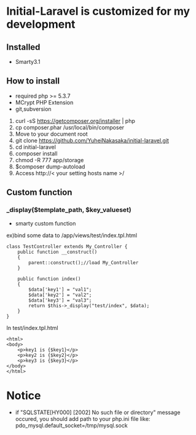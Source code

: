 # Initial-Laravel is customized for my development
## Installed

- Smarty3.1

## How to install

- required php >= 5.3.7
- MCrypt PHP Extension
- git,subversion

1. curl -sS https://getcomposer.org/installer | php
2. cp composer.phar /usr/local/bin/composer
3. Move to your document root
4. git clone https://github.com/YuheiNakasaka/initial-laravel.git
5. cd initial-laravel
6. composer install
7. chmod -R 777 app/storage
8. $composer dump-autoload
9. Access http://< your setting hosts name >/

## Custom function

### _display($template_path, $key_valueset)

- smarty custom function

ex)bind some data to /app/views/test/index.tpl.html

```
class TestController extends My_Controller {
    public function __construct()
    {
        parent::construct();//load My_Controller
    }
    
    public function index()
    {
        $data['key1'] = "val1";
        $data['key2'] = "val2";
        $data['key3'] = "val3";
        return $this->_display("test/index", $data);
    }
}
```
In test/index.tpl.html

```
<html>
<body>
    <p>key1 is {$key1}</p>
    <p>key2 is {$key2}</p>
    <p>key3 is {$key3}</p>
</body>
</html>
```

# Notice

- if "SQLSTATE[HY000] [2002] No such file or directory" message occured, you should add path to  your php.ini file like:
pdo_mysql.default_socket=/tmp/mysql.sock
